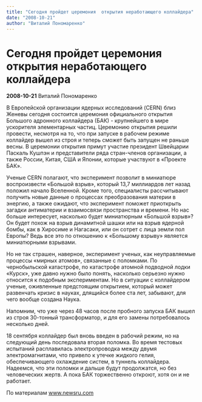 ```yaml
---
title: "Сегодня пройдет церемония  открытия неработающего коллайдера"
date: "2008-10-21"
author: "Виталий Пономаренко"
---
```


# Сегодня пройдет церемония  открытия неработающего коллайдера

**2008-10-21** Виталий Пономаренко

В Европейской организации ядерных исследований (CERN) близ Женевы сегодня состоится церемония официального открытия Большого адронного коллайдера (БАК) - крупнейшего в мире ускорителя элементарных частиц. Церемонию открытия решили провести, несмотря на то, что при запуске в рабочем режиме коллайдер вышел из строя и теперь сможет быть запущен не раньше весны. В церемонии открытия примут участие президент Швейцарии Паскаль Кушпэн и представители ряда стран-членов организации, а также России, Китая, США и Японии, которые участвуют в «Проекте БАК».

Ученые CERN полагают, что эксперимент позволит в миниатюре воспроизвести «Большой взрыв», который 13,7 миллиардов лет назад положил начало Вселенной. Кроме того, специалисты рассчитывают получить новые данные о процессах преобразования материи в энергию, а также ожидают, что эксперимент поможет приоткрыть загадки антиматерии и взаимосвязи пространства и времени. Но нас больше интересует, насколько будет миниатюрным «Большой взрыв»? Он будет похож на взрыв динамитной шашки или на взрыв ядерной бомбы, как в Хиросиме и Нагасаки, или он сотрет с лица земли пол Европы? Ведь все это по отношению к «Большому взрыву» является миниатюрными взрывами.

Но не так страшен, наверное, эксперимент ученых, как неуправляемые процессы «мирных атомов», связанные с поломками. По чернобыльской катастрофе, по катастрофе атомной подводной лодки «Курск», уже давно нужно было понять, насколько серьезно нужно относится к подобным экспериментам. Но в ситуации с коллайдером ученые, оживленные предстоящим открытием, который может развенчать кризис в науках, длящийся более ста лет, забывают, для чего вообще создана Наука.

Напомним, что уже через 48 часов после пробного запуска БАК вышел из строя 30-тонный трансформатор, и для его замены потребовалось несколько дней.

18 сентября коллайдер был вновь введен в рабочий режим, но на следующий день последовала вторая поломка. Во время тестовых испытаний расплавилась электропроводка между двумя электромагнитами, что привело к утечке жидкого гелия, обеспечивающего охлаждение систем, в туннель коллайдера. Надеемся, что эти поломки и дальше будут продолжатся, но без человеческих жертв. А пока БАК торжественно откроют, хотя он и не работает.

По материалам www.newsru.com